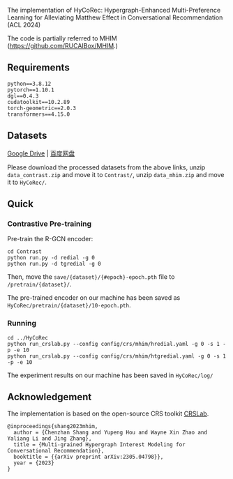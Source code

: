 The implementation of HyCoRec: Hypergraph-Enhanced Multi-Preference Learning for Alleviating Matthew Effect in Conversational Recommendation (ACL 2024)

The code is partially referred to MHIM (https://github.com/RUCAIBox/MHIM.)

## Requirements

```
python==3.8.12
pytorch==1.10.1
dgl==0.4.3
cudatoolkit==10.2.89
torch-geometric==2.0.3
transformers==4.15.0
```

## Datasets

[Google Drive](https://drive.google.com/drive/folders/1witl2Ga8pQzAsreQhj4QUH7TldzWKzLa?usp=sharing) | [百度网盘](https://pan.baidu.com/s/1WQoWOSrquIZtJz8AGfg9Cg?pwd=mhim)

Please download the processed datasets from the above links, unzip `data_contrast.zip` and move it to `Contrast/`, unzip `data_mhim.zip` and move it to `HyCoRec/`.

## Quick 

### Contrastive Pre-training

Pre-train the R-GCN encoder:

```
cd Contrast
python run.py -d redial -g 0
python run.py -d tgredial -g 0
```

Then, move the `save/{dataset}/{#epoch}-epoch.pth` file to `/pretrain/{dataset}/`.

The pre-trained encoder on our machine has been saved as `HyCoRec/pretrain/{dataset}/10-epoch.pth`.

### Running

```
cd ../HyCoRec
python run_crslab.py --config config/crs/mhim/hredial.yaml -g 0 -s 1 -p -e 10
python run_crslab.py --config config/crs/mhim/htgredial.yaml -g 0 -s 1 -p -e 10
```

The experiment results on our machine has been saved in `HyCoRec/log/`

## Acknowledgement

The implementation is based on the open-source CRS toolkit [CRSLab](https://github.com/RUCAIBox/CRSLab).

```
@inproceedings{shang2023mhim,
  author = {Chenzhan Shang and Yupeng Hou and Wayne Xin Zhao and Yaliang Li and Jing Zhang},
  title = {Multi-grained Hypergraph Interest Modeling for Conversational Recommendation},
  booktitle = {{arXiv preprint arXiv:2305.04798}},
  year = {2023}
}
```

